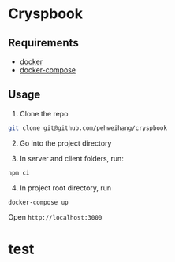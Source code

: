 # Cryspbook

## Requirements

- [docker](https://docs.docker.com/get-docker/)
- [docker-compose](https://docs.docker.com/compose/install/)

## Usage

1. Clone the repo

```sh
git clone git@github.com/pehweihang/cryspbook
```

2. Go into the project directory

3. In server and client folders, run:

```sh
npm ci
```

4. In project root directory, run

```sh
docker-compose up
```

Open `http://localhost:3000`
# test
